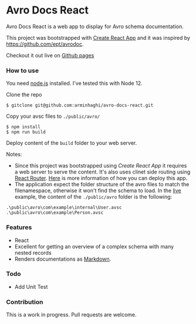 # Avro Docs React

Avro Docs React is a web app to display for Avro schema documentation.

This project was bootstrapped with [Create React App](https://github.com/facebook/create-react-app) and it was inspired by https://github.com/ept/avrodoc.

Checkout it out live on [Github pages](https://arminhaghi.github.io/avro-docs-react/#/)

### How to use
You need [node.js](http://nodejs.org/) installed. I've tested this with Node 12.

Clone the repo

    $ gitclone git@github.com:arminhaghi/avro-docs-react.git

Copy your avsc files to `./public/avro/`

    $ npm install
    $ npm run build

Deploy content of the `build` folder to your web server.


Notes:
* Since this project was bootstrapped using *Create React App* it requires a web server to serve the content. It's also uses clinet side routing using [React Router](https://reactrouter.com/).
[Here](https://create-react-app.dev/docs/deployment/) is more information of how you can deploy this app.
* The application expect the folder structure of the avro files to match the filenamespace, otherwise it won't find the schema to load. In the [live](https://arminhaghi.github.io/avro-docs-react/#/) example, the content of the `./public/avro` folder is the following:
```
.\public\avro\com\example\internal\User.avsc
.\public\avro\com\example\Person.avsc
```

### Features

* React
* Excellent for getting an overview of a complex schema with many nested records
* Renders documentations as [Markdown](http://daringfireball.net/projects/markdown/syntax).

### Todo

* Add Unit Test

### Contribution

This is a work in progress. Pull requests are welcome.
